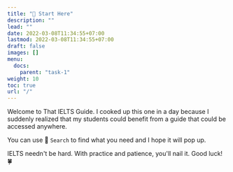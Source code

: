 ```yaml
---
title: "🌟 Start Here"
description: ""
lead: ""
date: 2022-03-08T11:34:55+07:00
lastmod: 2022-03-08T11:34:55+07:00
draft: false
images: []
menu:
  docs:
    parent: "task-1"
weight: 10
toc: true
url: "/"
---
```


Welcome to That IELTS Guide. I cooked up this one in a day because I suddenly realized that my students could benefit from a guide that could be accessed anywhere.

You can use 🔎 `Search` to find what you need and I hope it will pop up.

IELTS needn't be hard. With practice and patience, you'll nail it. Good luck! 🍀

